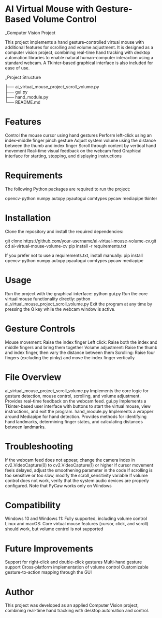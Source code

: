 # AI Virtual Mouse with Gesture-Based Volume Control
  _Computer Vision Project

This project implements a hand gesture–controlled virtual mouse with additional features for scrolling and volume adjustment. It is designed as a computer vision project, combining real-time hand tracking with desktop automation libraries to enable natural human–computer interaction using a standard webcam. A Tkinter-based graphical interface is also included for ease of use.

 _Project Structure

├── ai_virtual_mouse_project_scroll_volume.py   
├── gui.py                                      
├── hand_module.py                              
└── README.md                                   

# Features

Control the mouse cursor using hand gestures
Perform left-click using an index–middle finger pinch gesture
Adjust system volume using the distance between the thumb and index finger
Scroll through content by vertical hand movement
Real-time visual feedback on the webcam feed
Graphical interface for starting, stopping, and displaying instructions

# Requirements

The following Python packages are required to run the project:

opencv-python
numpy
autopy
pyautogui
comtypes
pycaw
mediapipe
tkinter   

# Installation

Clone the repository and install the required dependencies:

git clone https://github.com/your-username/ai-virtual-mouse-volume-cv.git
cd ai-virtual-mouse-volume-cv
pip install -r requirements.txt

If you prefer not to use a requirements.txt, install manually:
pip install opencv-python numpy autopy pyautogui comtypes pycaw mediapipe

# Usage

Run the project with the graphical interface:
python gui.py
Run the core virtual mouse functionality directly:
python ai_virtual_mouse_project_scroll_volume.py
Exit the program at any time by pressing the Q key while the webcam window is active.

# Gesture Controls

Mouse movement: Raise the index finger
Left click: Raise both the index and middle fingers and bring them together
Volume adjustment: Raise the thumb and index finger, then vary the distance between them
Scrolling: Raise four fingers (excluding the pinky) and move the index finger vertically

# File Overview

ai_virtual_mouse_project_scroll_volume.py
Implements the core logic for gesture detection, mouse control, scrolling, and volume adjustment. Provides real-time feedback on the webcam feed.
gui.py
Implements a Tkinter-based user interface with buttons to start the virtual mouse, view instructions, and exit the program.
hand_module.py
Implements a wrapper around Mediapipe for hand detection. Provides methods for identifying hand landmarks, determining finger states, and calculating distances between landmarks.

# Troubleshooting

If the webcam feed does not appear, change the camera index in cv2.VideoCapture(0) to cv2.VideoCapture(1) or higher
If cursor movement feels delayed, adjust the smoothening parameter in the code
If scrolling is too sensitive or too slow, modify the scroll_sensitivity variable
If volume control does not work, verify that the system audio devices are properly configured. Note that PyCaw works only on Windows

# Compatibility

Windows 10 and Windows 11: Fully supported, including volume control
Linux and macOS: Core virtual mouse features (cursor, click, and scroll) should work, but volume control is not supported

# Future Improvements

Support for right-click and double-click gestures
Multi-hand gesture support
Cross-platform implementation of volume control
Customizable gesture-to-action mapping through the GUI

# Author
This project was developed as an applied Computer Vision project, combining real-time hand tracking with desktop automation and control.
